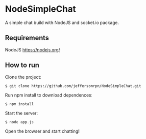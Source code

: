 NodeSimpleChat
=====

A simple chat build with NodeJS and socket.io package.

## Requirements

NodeJS <https://nodejs.org/>

## How to run

Clone the project:

```
$ git clone https://github.com/jeffersonrpn/NodeSimpleChat.git
```

Run npm install to download dependences:

```
$ npm install
```

Start the server:

```
$ node app.js
```

Open the browser and start chatting!